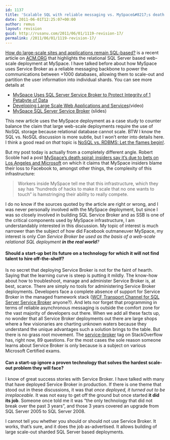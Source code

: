 ```yaml
---
id: 1137
title: 'Scalable SQL with reliable messaging vs. MySpace&#8217;s death spiral'
date: 2011-06-01T12:25:07+00:00
author: remus
layout: revision
guid: http://rusanu.com/2011/06/01/1119-revision-17/
permalink: /2011/06/01/1119-revision-17/
---
```

<a href="http://cacm.acm.org/magazines/2011/6/108663-scalable-sql/fulltext" target="_blank">How do large-scale sites and applications remain SQL-based?</a> is a recent article on <a href="http://cacm.acm.org/about-communications" target="_blank">ACM.ORG</a> that highlights the relational SQL Server based web-scale deployment at MySpace. I have talked before about how MySpace uses Service Broker as a reliable messaging backbone to power the communications between +1000 databases, allowing them to scale-out and partition the user information into individual shards. You can see more details at

  * [MySpace Uses SQL Server Service Broker to Protect Integrity of 1 Petabyte of Data](http://rusanu.com/2009/07/26/myspace-uses-sql-server-service-broker-to-protect-integrity-of-1-petabyte-of-data/)
  * [Developing Large Scale Web Applications and Services](http://mschnlnine.vo.llnwd.net/d1/pdc08/WMV-HQ/BB07.wmv)(video)</a>
  * <a href="http://www.slideshare.net/markginnebaugh/myspace-sql-server-service-broker-oct-2009" target="_blank">MySpace SQL Server Service Broker</a> (slides)

This new article uses the MySpace deployment as a case study to counter balance the claim that large web-scale deployments require the use of NoSQL storage because relational database cannot scale. BTW I know the SQL vs. NoSQL discussion is more subtle, but I won&#8217;t enter into details here. I think a good read on _that_ topic is <a href="http://stu.mp/2010/03/nosql-vs-rdbms-let-the-flames-begin.html" target="_blank">NoSQL vs. RDBMS: Let the flames begin!</a>.

But my post today is actually from a completely different angle. Robert Scoble had a post <a href="http://scobleizer.com/2011/03/24/myspaces-death-spiral-due-to-bets-on-los-angeles-and-microsoft/" target="_blank">MySpace’s death spiral: insiders say it’s due to bets on Los Angeles and Microsoft</a> on which it claims that MySpace insiders blame their loss to Facebook to, amongst other things, the complexity of this infrastructure:

> Workers inside MySpace tell me that this infrastructure, which they say has “hundreds of hacks to make it scale that no one wants to touch” is hamstringing their ability to really compete.

I do no know if the sources quoted by the article are right or wrong, and I was never personally involved with the MySpace deployment, but since I was so closely involved in building SQL Service Broker and as SSB is one of the critical components used by MySpace infrastructure, I am understandably interested in this discussion. My topic of interest is much narrower than the subject of how did Facebook outmaneuver MySpace, my interest is only _Can Service Broker be used as the basis of a web-scale relational SQL deployment **in the real world**?_

#### Should a start-up bet its future on a technology for which it will not find talent to hire off-the-shelf?

Is no secret that deploying Service Broker is not for the faint of hearth. Saying that the learning curve is steep is putting it mildly. The know-how about how to troubleshoot, manage and administer Service Broker is, at best, scarce. There are simply no tools for administering Service Broker deployments. Developers face a complete absence of support for Service Broker in the managed framework stack (<a href="http://ssbwcf.codeplex.com/" target="_blank">WCF Transport Channel for SQL Server Service Broker</a> anyone?). And lets nor forget that programming in terms of reliable asynchronous messaging is outside the comfort zone for the vast majority of developers out there. When we add all these facts up, no wonder that all Service Broker deployments out there are large shops where a few visionaries are charting unknown waters because they understand the unique advantages such a solution brings to the table. But there is no grass root movement. The <a href="http://stackoverflow.com/questions/tagged/service-broker" target="_blank">service-broker</a> tag on StackOverflow has, right now, 89 questions. For the most cases the sole reason someone learns about Service Broker is only because is a subject on various Microsoft Certified exams.

#### Can a start-up ignore a proven technology that solves **the** hardest scale-out problem they will face?

I know of great success stories with Service Broker. I have talked with many that have deployed Service Broker in production. If there is one theme that stood out in these discussions, it was that _once deployed, it turned out to be irreplaceable_. It was not easy to get off the ground but once started **it did its job**. Someone once told me it was &#8220;the only technology that did not break over the past 3 years&#8221;, and those 3 years covered an upgrade from SQL Server 2005 to SQL Server 2008.

I cannot tell you whether you should or should not use Service Broker. It works, that&#8217;s sure, and it does the job as-advertised. It allows building of large scale-out sharded SQL Server based deployments.